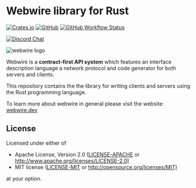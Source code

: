# Webwire library for Rust

[![Crates.io](https://img.shields.io/crates/v/webwire)](https://crates.io/crates/webwire)
[![GitHub](https://img.shields.io/github/license/webwire/webwire)](https://github.com/webwire/webwire/blob/master/LICENSE)
[![GitHub Workflow Status](https://img.shields.io/github/workflow/status/webwire/webwire/Rust)](https://github.com/webwire/webwire/actions)

[![Discord Chat](https://img.shields.io/discord/726922033039933472?label=Discord+Chat&color=%23677bc4&logo=discord&logoColor=white&style=for-the-badge)](https://discord.gg/jjD6aWG)

![webwire logo](https://webwire.dev/logo.svg)

Webwire is a **contract-first API system** which features an
interface description language a network protocol and
code generator for both servers and clients.

This repository contains the the library for writing clients and
servers using the Rust programming language.

To learn more about webwire in general please visit the website:
[webwire.dev](https://webwire.dev/)

## License

Licensed under either of

- Apache License, Version 2.0 ([LICENSE-APACHE](LICENSE-APACHE) or <http://www.apache.org/licenses/LICENSE-2.0)>
- MIT license ([LICENSE-MIT](LICENSE-MIT) or <http://opensource.org/licenses/MIT)>

at your option.
